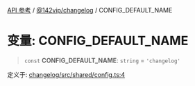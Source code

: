 [API 参考](../../../index.md) / [@142vip/changelog](../index.md) / CONFIG\_DEFAULT\_NAME

# 变量: CONFIG\_DEFAULT\_NAME

> `const` **CONFIG\_DEFAULT\_NAME**: `string` = `'changelog'`

定义于: [changelog/src/shared/config.ts:4](https://github.com/142vip/core-x/blob/67692efe75f30bef8a4893bf3d01dbe094be97e2/packages/changelog/src/shared/config.ts#L4)
